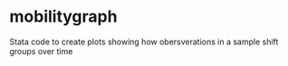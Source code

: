 # mobilitygraph
Stata code to create plots showing how obersverations in a sample shift groups over time

